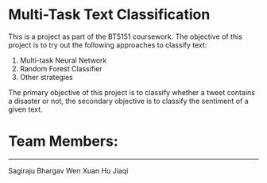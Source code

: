 # Multi-Task Text Classification

This is a project as part of the BT5151 coursework. The objective of this project is to try out the following approaches to classify text:
1. Multi-task Neural Network
2. Random Forest Classifier
3. Other strategies

The primary objective of this project is to classify whether a tweet contains a disaster or not, the secondary objective is to classify the sentiment of a given text.

# Team Members:
---
Sagiraju Bhargav
Wen Xuan
Hu Jiaqi 

